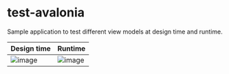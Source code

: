 # test-avalonia

Sample application to test different view models at design time and runtime.

| Design time   | Runtime       |
| ------------- | ------------- |
| ![image](https://github.com/MammaMiaDev/test-avalonia/assets/140280885/12126bfe-6c45-4b66-bf2f-1b8e9937dd25)  | ![image](https://github.com/MammaMiaDev/test-avalonia/assets/140280885/75871081-092e-478f-8407-4cad7a21b85b)  |
